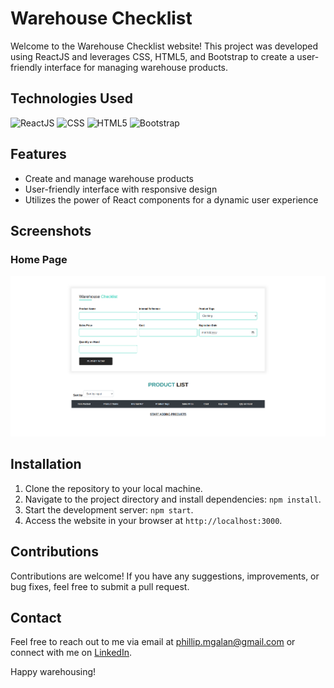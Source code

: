 # Warehouse Checklist

Welcome to the Warehouse Checklist website! This project was developed using ReactJS and leverages CSS, HTML5, and Bootstrap to create a user-friendly interface for managing warehouse products.

## Technologies Used

![ReactJS](https://img.shields.io/badge/-ReactJS-blue?logo=react&logoColor=white)
![CSS](https://img.shields.io/badge/-CSS-1572B6?logo=css3&logoColor=white)
![HTML5](https://img.shields.io/badge/-HTML5-E34F26?logo=html5&logoColor=white)
![Bootstrap](https://img.shields.io/badge/-Bootstrap-7952B3?logo=bootstrap&logoColor=white)

## Features

- Create and manage warehouse products
- User-friendly interface with responsive design
- Utilizes the power of React components for a dynamic user experience


## Screenshots

### Home Page

![Homepage](screenshots/home_page.png)

## Installation

1. Clone the repository to your local machine.
2. Navigate to the project directory and install dependencies: `npm install`.
3. Start the development server: `npm start`.
4. Access the website in your browser at `http://localhost:3000`.

## Contributions

Contributions are welcome! If you have any suggestions, improvements, or bug fixes, feel free to submit a pull request.

## Contact

Feel free to reach out to me via email at phillip.mgalan@gmail.com or connect with me on [LinkedIn](https://www.linkedin.com/in/migui-galan/).

Happy warehousing!
